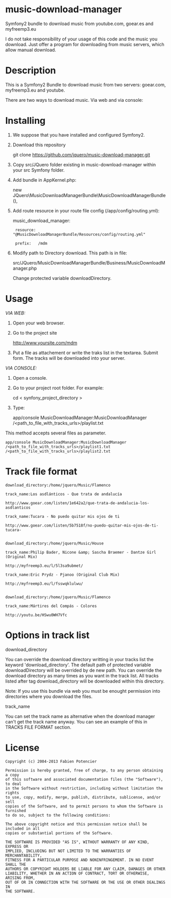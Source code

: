music-download-manager
======================

Symfony2 bundle to download music from youtube.com, goear.es and myfreemp3.eu

I do not take responsibility of your usage of this code and the music you download. Just offer a program for downloading from music servers, which allow manual download.

Description
===========

This is a Symfony2 Bundle to download music from two servers: goear.com, myfreemp3.eu and youtube.

There are two ways to download music. Via web and via console:


Installing
==========

1. We suppose that you have installed and configured Symfony2.

2. Download this repository
	
	
	git clone https://github.com/jquero/music-download-manager.git
  
	
3. Copy src/JQuero folder existing in music-download-manager within your src Symfony folder.

4. Add bundle in AppKernel.php:

	new JQuero\MusicDownloadManagerBundle\MusicDownloadManagerBundle(),

5. Add route resource in your route file config (/app/config/routing.yml):

	
	music_download_manager:
	
		resource: "@MusicDownloadManagerBundle/Resources/config/routing.yml"
		
		prefix:   /mdm
		

6. Modify path to Directory download. This path is in file:

	
	src/JQuero/MusicDownloadManagerBundle/Business/MusicDownloadManager.php
	
	Change protected variable downloadDirectory.
	

Usage
=====

*VIA WEB:*

1. Open your web browser.

2. Go to the project site

		
	http://www.yoursite.com/mdm
	

3. Put a file as attachement or write the traks list in the textarea. Submit form. The tracks will be downloaded into your server.


*VIA CONSOLE:*

1. Open a console.

2. Go to your project root folder. For example:

		
	cd < synfony_project_directory >
	

3. Type:

	
	app/console MusicDownloadManager:MusicDownloadManager /<path_to_file_with_tracks_urls>/playlist.txt
	

This method accepts several files as parameter.

	
	app/console MusicDownloadManager:MusicDownloadManager /<path_to_file_with_tracks_urls>/playlist1.txt /<path_to_file_with_tracks_urls>/playlist2.txt
	

Track file format
=================

	download_directory:/home/jquero/Music/Flamenco
	
	track_name:Los asdlánticos - Que trata de andalucía
	
	http://www.goear.com/listen/1e642a2/que-trata-de-andalucia-los-asdlanticos
	
	track_name:Tucara - No puedo quitar mis ojos de ti
	
	http://www.goear.com/listen/5b7518f/no-puedo-quitar-mis-ojos-de-ti-tucara-
	
	
	download_directory:/home/jquero/Music/House
	
	track_name:Philip Bader, Nicone &amp; Sascha Braemer - Dantze Girl (Original Mix)
	
	http://myfreemp3.eu/l/5l3sa9ubmet/
	
	track_name:Eric Prydz - Pjanoo (Original Club Mix)
	
	http://myfreemp3.eu/l/fsswqklulwu/
	
	
	download_directory:/home/jquero/Music/Flamenco
	
	track_name:Mártires del Compás - Colores
	
	http://youtu.be/HSwu0WH7Vfc
	

Options in track list
=====================

download_directory

You can override the download directory writting in your tracks list the keyword 'download_directory'. 
The default path of protected variable downloadDirectory will be overrided by de new path. 
You can override the download directory as many times as you want in the track list. 
All tracks listed after tag download_directory will be downloaded within this directory. 

Note: If you use this bundle via web you must be enought permission into directories where you download the files.


track_name

You can set the track name as alternative when the download manager can't get the track name anyway. You can see an example of this in TRACKS FILE FORMAT section.

License
=======

    Copyright (c) 2004-2013 Fabien Potencier

    Permission is hereby granted, free of charge, to any person obtaining a copy
    of this software and associated documentation files (the "Software"), to deal
    in the Software without restriction, including without limitation the rights
    to use, copy, modify, merge, publish, distribute, sublicense, and/or sell
    copies of the Software, and to permit persons to whom the Software is furnished
    to do so, subject to the following conditions:

    The above copyright notice and this permission notice shall be included in all
    copies or substantial portions of the Software.

    THE SOFTWARE IS PROVIDED "AS IS", WITHOUT WARRANTY OF ANY KIND, EXPRESS OR
    IMPLIED, INCLUDING BUT NOT LIMITED TO THE WARRANTIES OF MERCHANTABILITY,
    FITNESS FOR A PARTICULAR PURPOSE AND NONINFRINGEMENT. IN NO EVENT SHALL THE
    AUTHORS OR COPYRIGHT HOLDERS BE LIABLE FOR ANY CLAIM, DAMAGES OR OTHER
    LIABILITY, WHETHER IN AN ACTION OF CONTRACT, TORT OR OTHERWISE, ARISING FROM,
    OUT OF OR IN CONNECTION WITH THE SOFTWARE OR THE USE OR OTHER DEALINGS IN
    THE SOFTWARE.
